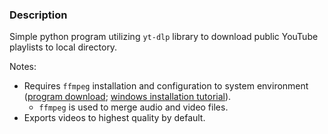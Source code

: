 ### Description

Simple python program utilizing `yt-dlp` library to download public YouTube playlists to local directory.

Notes:

- Requires `ffmpeg` installation and configuration to system environment ([program download](https://phoenixnap.com/kb/ffmpeg-windows); [windows installation tutorial](https://phoenixnap.com/kb/ffmpeg-windows)).
  - `ffmpeg` is used to merge audio and video files.
- Exports videos to highest quality by default.